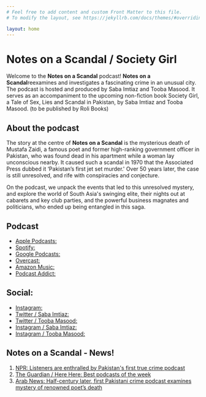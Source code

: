 ```yaml
---
# Feel free to add content and custom Front Matter to this file.
# To modify the layout, see https://jekyllrb.com/docs/themes/#overriding-theme-defaults

layout: home
---
```

# Notes on a Scandal / Society Girl

Welcome to the **Notes on a Scandal** podcast! **Notes on a Scandal**reexamines and investigates a fascinating crime in an unusual city. The podcast is hosted and produced by Saba Imtiaz and Tooba Masood. It serves as an accompaniment to the upcoming non-fiction book Society Girl, a Tale of Sex, Lies and Scandal in Pakistan, by Saba Imtiaz and Tooba Masood. (to be published by Roli Books)

## About the podcast

The story at the centre of **Notes on a Scandal** is the mysterious death of Mustafa Zaidi, a famous poet and former high-ranking government officer in Pakistan, who was found dead in his apartment while a woman lay unconscious nearby. It caused such a scandal in 1970 that the Associated Press dubbed it ‘Pakistan’s first jet set murder.' Over 50 years later, the case is still unresolved, and rife with conspiracies and conjecture. 

On the podcast, we unpack the events that led to this unresolved mystery, and explore the world of South Asia's swinging elite, their nights out at cabarets and key club parties, and the powerful business magnates and politicians, who ended up being entangled in this saga.


## Podcast
- [Apple Podcasts:](https://podcasts.apple.com/gb/podcast/notes-on-a-scandal/id1599754925)
- [Spotify:](https://open.spotify.com/show/5shhbp4s5TDLhPhFJxXRfL)
- [Google Podcasts:](https://podcasts.google.com/feed/aHR0cHM6Ly9mZWVkcy5idXp6c3Byb3V0LmNvbS8xOTAxNDc0LnJzcw)
- [Overcast:](https://overcast.fm/itunes1599754925)
- [Amazon Music:](https://music.amazon.com/podcasts/c8ade3c2-e3fe-4f2d-95ef-4db5daf5ce74)
- [Podcast Addict:](https://podcastaddict.com/podcast/3741372)


## Social: 
- [Instagram:](https://instagram.com/murdermystery70)
- [Twitter / Saba Imtiaz:](https://twitter.com/sabaimtiaz)
- [Twitter / Tooba Masood:](https://twitter.com/tabahitooba)
- [Instagram / Saba Imtiaz:](https://instagram.com/sabaimtiaz)
- [Instagram / Tooba Masood:](https://instagram.com/tabahi_tooba)


## Notes on a Scandal - News!

1. [NPR: Listeners are enthralled by Pakistan's first true crime podcast](https://www.npr.org/2023/08/07/1192432614/listeners-are-enthralled-by-pakistans-fist-true-crime-podcast) 
2. [The Guardian / Here Here: Best podcasts of the week](https://www.theguardian.com/tv-and-radio/2022/aug/25/hear-here-koko-gorilla-podcast) 
3. [Arab News: Half-century later, first Pakistani crime podcast examines mystery of renowned poet’s death](https://www.arabnews.pk/node/2123411/pakistan) 




